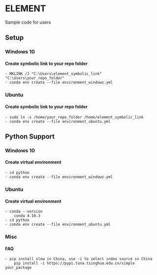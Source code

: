 # ELEMENT

Sample code for users

## Setup

### Windows 10
#### Create symbolic link to your repo folder
    - MKLINK /J "C:\Users\element_symbolic_link" "C:\Users\your_repo_folder"
    - conda env create --file environment_windows.yml
    
### Ubuntu
#### Create symbolic link to your repo folder
    - sudo ln -s /home/your_repo_folder /home/element_symbolic_link
    - conda env create --file environment_ubuntu.yml

## Python Support

### Windows 10
#### Create virtual environment
    - cd python
    - conda env create --file environment_windows.yml
    
### Ubuntu
#### Create virtual environment
    - conda --version
        conda 4.10.3
    - cd python
    - conda env create --file environment_ubuntu.yml

### Misc

#### FAQ
    - pip install slow in China, use -i to select index source in China
        pip install -i https://pypi.tuna.tsinghua.edu.cn/simple your_package